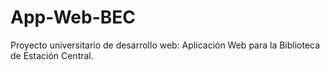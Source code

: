 # App-Web-BEC
Proyecto universitario de desarrollo web: Aplicación Web para la Biblioteca de Estación Central.
